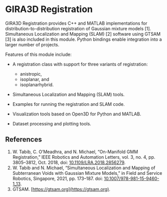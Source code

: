 # GIRA3D Registration

GIRA3D Registration provides C++ and MATLAB implementations for
distribution-to-distribution registration of Gaussian mixture models
\[1\]. Simultaneous Localization and Mapping (SLAM) \[2\] software
using GTSAM \[3\] is also included in this module. Python bindings
enable integration into a larger number of projects.

Features of this module include:

*  A registration class with support for three variants of
registration:
    * anistropic,
	* isoplanar, and
	* isoplanarhybrid.

* Simultaneous Localization and Mapping (SLAM) tools.

* Examples for running the registration and SLAM code.

* Visualization tools based on Open3D for Python and MATLAB.

* Dataset processing and plotting tools.

## References
1. W. Tabib, C. O’Meadhra, and N. Michael, “On-Manifold GMM Registration,” IEEE Robotics and Automation Letters, vol. 3, no. 4, pp. 3805–3812, Oct. 2018, doi: [10.1109/LRA.2018.2856279](https://doi.org/10.1109/LRA.2018.2856279).
2. W. Tabib and N. Michael, “Simultaneous Localization and Mapping of Subterranean Voids with Gaussian Mixture Models,” in Field and Service Robotics, Singapore, 2021, pp. 173–187. doi: [10.1007/978-981-15-9460-1_13](https://doi.org/10.1007/978-981-15-9460-1_13).
3. GTSAM. [https://gtsam.org](https://gtsam.org).
